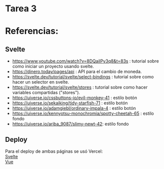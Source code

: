 # Tarea 3



# Referencias:
## Svelte
- https://www.youtube.com/watch?v=8DQailPy3q8&t=83s : tutorial sobre como iniciar un proyecto usando svelte.
- https://dinero.today/pages/api : API para el cambio de moneda.
- https://svelte.dev/tutorial/svelte/select-bindings : tutorial sobre como hacer un selector en svelte.
- https://svelte.dev/tutorial/svelte/stores : tutorial sobre como hacer variables compartidas ("stores").
- https://uiverse.io/cssbuttons-io/evil-monkey-41 : estilo botón
- https://uiverse.io/sekaiking/tidy-starfish-71 : estilo botón
- https://uiverse.io/adamgiebl/ordinary-impala-4 : estilo botón
- https://uiverse.io/kennyotsu-monochromia/spotty-cheetah-65 : estilo fondo
- https://uiverse.io/ariba_9087/slimy-newt-42: estilo fondo

## Deploy
Para el deploy de ambas páginas se usó Vercel:  
[Svelte](https://2025-1-s1-g3-t3.vercel.app/)  
[Vue](https://2025-1-s1-g3-t3-26kv.vercel.app/)